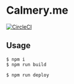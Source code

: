 # Calmery.me

[![CircleCI](https://circleci.com/gh/calmery/Calmery.me.svg?style=svg)](https://circleci.com/gh/calmery/Calmery.me)

## Usage

```shell
$ npm i
$ npm run build
```

```shell
$ npm run deploy
```
